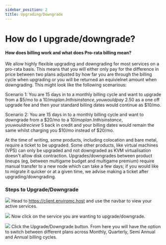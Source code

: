 ```yaml
---
sidebar_position: 2
title: Upgrading/Downgrade
---
```


# How do I upgrade/downgrade?


#### How does billing work and what does Pro-rata billing mean?
We allow highly flexible upgrading and downgrading for most services on a pro-rata basis. This means that you will either only pay for the difference in price between two plans adjusted by how far you are through the billing cycle when upgrading or you will be returned an equivielnet amount when downgrading.
This might look like the following scenarious:

Scenario 1: You are 15 days in to a monthly billing cycle and want to upgrade from a $5/mo to a $10/mo plan. In this instance, you would pay ~$2.50 as a one off upgrade fee and then your standard billing dates would continue as $10/mo.
 
Scenario 2: You are 15 days in to a monthly billing cycle and want to downgrade from a $20/mo to a $10/mo plan. In this instance, you would recieve ~$5 back in credit and your billing dates would remain the same whilst charging you $10/mo instead of $20/mo.

At the time of writing, some products, including colocation and bare metal, require a ticket to be upgraded. Some other products, like virtual machines (VPS) can only be upgraded and not downgraded as KVM virtualisation doesn't allow disk contraction.
Upgrades/downgrades between product lineups (eg, between multigame budget and multigame premium) require manual transfer to a new node which can take a few days; if you would like to migrate it quicker or at a given time, we advise making a ticket after upgrading/downgrading.


### Steps to Upgrade/Downgrade
![](https://github.com/EnviroMC-Docs/Knowledgebase/blob/main/static/img/upgrade%20downgrade%20p1.png?raw=true)
Head to https://client.enviromc.host and use the navbar to view your active services.
<br />

![](https://github.com/EnviroMC-Docs/Knowledgebase/blob/main/static/img/upgrade%20downgrade%20p2.png?raw=true)
Now click on the service you are wanting to upgrade/downgrade. 
<br />

![](https://github.com/EnviroMC-Docs/Knowledgebase/blob/main/static/img/upgrade%20downgrade%20p3.png?raw=true)
Click the Upgrade/Downgrade button. From here you will have the option to switch between different plans across Monthly, Quarterly, Semi Annual and Annual billing cycles.
<br />

